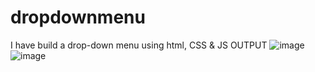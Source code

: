 # dropdownmenu
I have build a drop-down menu using html, CSS &amp; JS
OUTPUT
![image](https://user-images.githubusercontent.com/105263777/226158284-8a13f050-a16e-4a70-a301-4361dc8a3721.png)
![image](https://user-images.githubusercontent.com/105263777/226158290-3366a151-7274-490b-a53e-caec530e50de.png)

